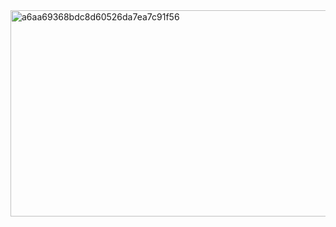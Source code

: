 <img width="726" height="330" alt="a6aa69368bdc8d60526da7ea7c91f56" src="https://github.com/user-attachments/assets/0a303ab6-9a22-4df0-abb6-f30345bd2c22" />
